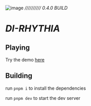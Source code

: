 ![image](https://user-images.githubusercontent.com/53414787/211802263-1146385e-ba43-43e4-a937-5deeb2ec25c8.png)
*////////// 0.4.0 BUILD*


# _DI-RHYTHIA_ 
## Playing 
Try the demo [here](ohm002.github.io)

## Building
run ``pnpm i`` to install the dependencies

run ``pnpm dev`` to start the dev server
